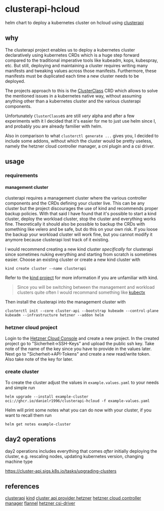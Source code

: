 # clusterapi-hcloud
helm chart to deploy a kubernetes cluster on hcloud using [clusterapi](https://cluster-api.sigs.k8s.io/)

## why
The clusterapi project enables us to deploy a kubernetes cluster declaratively using kubernetes CRDs which is a huge step forward compared to 
the traditional imperative tools like kubeadm, kops, kubespray, etc.
But still, deploying and maintaining a cluster requires writing many manifests and tweaking values across those manifests. 
Furthermore, these manifests must be duplicated each time a new cluster needs to be deployed.

The projects approach to this is the [ClusterClass](https://cluster-api.sigs.k8s.io/tasks/experimental-features/cluster-class/index.html) CRD which allows to solve the mentioned issues
in a kubernetes native way, without assuming anything other than a kubernetes cluster and the various clusterapi components. 

Unfortunately `ClusterClass`es are still *very* alpha and after a few experiments with it I decided that it's easier for me to just use helm since I, and probably you are already familier with helm.

Also in comparison to what `clusterctl generate ...` gives you, I decided to include some addons, without which the cluster would be pretty useless, namely the hetzner cloud controller manager, a cni plugin and a csi driver. 

## usage
### requirements
#### management cluster
clusterapi requires a management cluster where the various controller components and the CRDs defining your cluster live. This can be any cluster but the project discourages the use of kind and recommends proper backup policies. With that said I have found that it's possible to start a kind cluster, deploy the workload cluster, stop the cluster and everything works fine. Theoretically it should also be possible to backup the CRDs with something like velero and be safe, but do this on your own risk. If you loose the backup your workload cluster will work fine, but you cannot modify it anymore because clusterapi lost track of it existing. 

I would recommend creating a new kind cluster *specifically* for clusterapi since sometimes nuking everything and starting from scratch is sometimes easier. Choose an existing cluster or create a new kind cluster with
```shell
kind create cluster --name clusterapi
```
Refer to the [kind project](https://kind.sigs.k8s.io/) for more information if you are unfamiliar with kind.

> Since you will be switching between the management and workload clusters quite often I would recommand something like [kubectx](https://github.com/ahmetb/kubectx)

Then install the clusterapi into the management cluster with
```
clusterctl init --core cluster-api --bootstrap kubeadm --control-plane kubeadm --infrastructure hetzner --addon helm
```

### hetzner cloud project
Login to the [Hetzner Cloud Console](https://console.hetzner.cloud/projects) and create a new project.
In the created project go to "Sicherheit->SSH-Keys" and upload the public ssh key. Take note of the name of the key since you have to provide in the values later. 
Next go to "Sicherheit->API-Tokens" and create a new read/write token. Also take note of the key for later.

### create cluster
To create the cluster adjust the values in `example.values.yaml` to your needs and simple run
```shell
helm upgrade --install example-cluster oci://ghcr.io/danielr1996/clusterapi-hcloud -f example-values.yaml 
```

Helm will print some notes what you can do now with your cluster, if you want to recall them run
```shell
helm get notes example-cluster
```

## day2 operations

day2 operations includes everything that comes *after* initially deploying the cluster, e.g. rescaling nodes, updating kubernetes version, changing machine type

https://cluster-api.sigs.k8s.io/tasks/upgrading-clusters

## references
[clusterapi](https://cluster-api.sigs.k8s.io/)
[kind](https://kind.sigs.k8s.io/)
[cluster api provider hetzner](https://github.com/syself/cluster-api-provider-hetzner)
[hetzner cloud controller manager](https://github.com/hetznercloud/hcloud-cloud-controller-manager)
[flannel](https://github.com/flannel-io/flannel)
[hetzner csi-driver](https://github.com/hetznercloud/csi-driver)